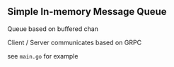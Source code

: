 #

## Simple In-memory Message Queue

Queue based on buffered chan

Client / Server communicates based on GRPC

see `main.go` for example
